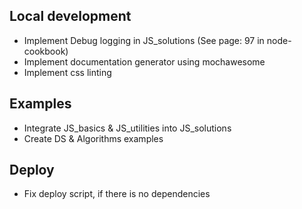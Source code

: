 ## Local development
* Implement Debug logging in JS_solutions (See page: 97 in node-cookbook)
* Implement documentation generator using mochawesome
* Implement css linting

## Examples
* Integrate JS_basics & JS_utilities into JS_solutions
* Create DS & Algorithms examples

## Deploy
* Fix deploy script, if there is no dependencies
